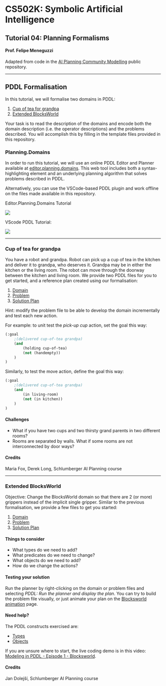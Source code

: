 # CS502K: Symbolic Artificial Intelligence

## Tutorial 04: Planning Formalisms

#### Prof. Felipe Meneguzzi

Adapted from code in the [AI Planning Community Modelling](https://github.com/AI-Planning/modeling-in-pddl) public repository.

---

## PDDL Formalisation

In this tutorial, we will formalise two domains in PDDL:

1. [Cup of tea for grandpa](#cup-of-tea-for-grandpa)
2. [Extended BlocksWorld](#extended-blocksworld)

Your task is to read the description of the domains and encode both the domain description (i.e. the operator descriptions) and the problems described. You will accomplish this by filling in the template files provided in this repository.

### Planning.Domains

In order to run this tutorial, we will use an online PDDL Editor and Planner available at [editor.planning.domains](http://editor.planning.domains). This web tool includes both a syntax-highlighting element and an underlying planning algorithm that solves problems described in PDDL. 

Alternatively, you can use the VSCode-based PDDL plugin and work offline on the files made available in this repository. 

Editor.Planning.Domains Tutorial

[![](http://img.youtube.com/vi/HCVoVtAFkLo/0.jpg)](http://www.youtube.com/watch?v=HCVoVtAFkLo "Micro Tutorial on Editor")

VScode PDDL Tutorial: 

[![](http://img.youtube.com/vi/XW0z8Oik6G8/0.jpg)](http://www.youtube.com/watch?v=XW0z8Oik6G8 "PDDL Modeling Course")

---

### Cup of tea for grandpa

You have a robot and grandpa. Robot can pick up a cup of tea in the kitchen and deliver it to grandpa, who deserves it. Grandpa may be in either the kitchen or the living room. The robot can move through the doorway between the kitchen and living room. We provide two PDDL files for you to get started, and a reference plan created using our formalisation:

1. [Domain](cup_of_tea/domain.pddl)
2. [Problem](cup_of_tea/problem.pddl)
3. [Solution Plan](cup_of_tea/solution.plan)

Hint: modify the problem file to be able to develop the domain incrementally and test each new action.

For example: to unit test the _pick-up cup_ action, set the goal this way:

```lisp
(:goal
    ;(delivered cup-of-tea grandpa)
    (and
        (holding cup-of-tea)
        (not (handempty))
    )
)
```

Similarly, to test the move action, define the goal this way:

```lisp
(:goal
    ;(delivered cup-of-tea grandpa)
    (and
        (in living-room)
        (not (in kitchen))
    )
)
```

#### Challenges

- What if you have two cups and two thirsty grand parents in two different rooms?
- Rooms are separated by walls. What if some rooms are not interconnected by door ways?

#### Credits

Maria Fox, Derek Long, Schlumberger AI Planning course

---

### Extended BlocksWorld

Objective: Change the BlocksWorld domain so that there are 2 (or more) grippers instead of the implicit single gripper. Similar to the previous formalisation, we provide a few files to get you started:

1. [Domain](blocksworld/blocksworld.pddl)
2. [Problem](blocksworld/demo.pddl)
3. [Solution Plan](cup_of_tea/solution.plan)

#### Things to consider

- What types do we need to add?
- What predicates do we need to change?
- What objects do we need to add?
- How do we change the actions?

#### Testing your solution

Run the planner by right-clicking on the domain or problem files and selecting _PDDL: Run the planner and display the plan_.
You can try to build the problem file visually, or just animate your plan on the [Blocksworld animation](https://blocks-dot-ai-planning.appspot.com/) page.

#### Need help?

The PDDL constructs exercised are:

- [Types](https://planning.wiki/ref/pddl/domain#object-types)
- [Objects](https://planning.wiki/ref/pddl/problem#objects)

If you are unsure where to start, the live coding demo is in this video: [Modeling in PDDL - Episode 1 - Blocksworld](https://youtu.be/_NOVa4i7Us8).

#### Credits

Jan Dolejší, Schlumberger AI Planning course